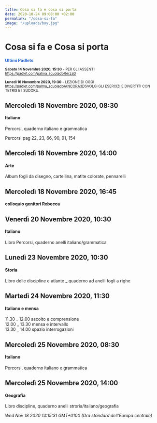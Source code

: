 ```yaml
---
title: Cosa si fa e cosa si porta
date: 2020-10-24 09:08:00 +02:00
permalink: "/cosa-si-fa"
image: "/uploads/boy.jpg"
---
```


# Cosa si fa e Cosa si porta
<span style="color:#2B65CF">__Ultimi Padlets__</span> 

<sup>__Sabato 14 Novembre 2020, 15:30__ - PER GLI ASSENTI
<a href="https://padlet.com/palma_scuoladb/terzaD" id="ow567" __is_owner="true">https://padlet.com/palma_scuoladb/terzaD</a>  </sup>

<sup>__Lunedì 16 Novembre 2020, 19:30__ - LEZIONE DI OGGI
<br><a href="https://padlet.com/palma_scuoladb/ANCORA3D" id="ow561" __is_owner="true">https://padlet.com/palma_scuoladb/ANCORA3D</a>SVOLGI GLI ESERCIZI E DIVERTITI CON TETRIS E I SUDOKU.  </sup>

## Mercoledì 18 Novembre 2020, 08:30
#### Italiano
Percorsi, quaderno italiano e grammatica  
  
Percorsi pag 22, 23, 66, 90, 91, 154  
## Mercoledì 18 Novembre 2020, 14:00
#### Arte
Album fogli da disegno, cartellina, matite colorate, pennarelli  
## Mercoledì 18 Novembre 2020, 16:45
#### colloquio genitori Rebecca
  
## Venerdì 20 Novembre 2020, 10:30
#### Italiano
Libro Percorsi, quaderno anelli italiano/grammatica  
## Lunedì 23 Novembre 2020, 10:30
#### Storia
Libro delle discipline e atlante _ quaderno ad anelli fogli a righe  
## Martedì 24 Novembre 2020, 11:30
#### Italiano e mensa
11.30 _ 12.00 ascolto e comprensione   
12.00 _ 13.30 mensa e intervallo  
13.30 _ 14.00 spazio interrogazioni  
## Mercoledì 25 Novembre 2020, 08:30
#### Italiano
Percorsi, quaderno italiano e grammatica  
## Mercoledì 25 Novembre 2020, 14:00
#### Geografia
Libro discipline, quaderno anelli stroria/italiano/geografia  

_Wed Nov 18 2020 14:15:31 GMT+0100 (Ora standard dell’Europa centrale)_